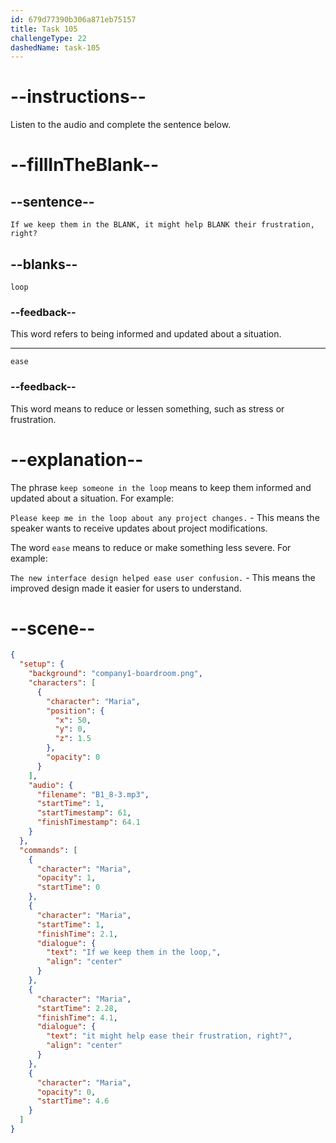 ```yaml
---
id: 679d77390b306a871eb75157
title: Task 105
challengeType: 22
dashedName: task-105
---
```


<!-- (Audio) Maria: If we keep them in the loop, it might help ease their frustration, right? -->

# --instructions--

Listen to the audio and complete the sentence below.

# --fillInTheBlank--

## --sentence--

`If we keep them in the BLANK, it might help BLANK their frustration, right?`

## --blanks--

`loop`

### --feedback--

This word refers to being informed and updated about a situation.

---

`ease`

### --feedback--

This word means to reduce or lessen something, such as stress or frustration.

# --explanation--

The phrase `keep someone in the loop` means to keep them informed and updated about a situation. For example:

`Please keep me in the loop about any project changes.` - This means the speaker wants to receive updates about project modifications.

The word `ease` means to reduce or make something less severe. For example:

`The new interface design helped ease user confusion.` - This means the improved design made it easier for users to understand.

# --scene--

```json
{
  "setup": {
    "background": "company1-boardroom.png",
    "characters": [
      {
        "character": "Maria",
        "position": {
          "x": 50,
          "y": 0,
          "z": 1.5
        },
        "opacity": 0
      }
    ],
    "audio": {
      "filename": "B1_8-3.mp3",
      "startTime": 1,
      "startTimestamp": 61,
      "finishTimestamp": 64.1
    }
  },
  "commands": [
    {
      "character": "Maria",
      "opacity": 1,
      "startTime": 0
    },
    {
      "character": "Maria",
      "startTime": 1,
      "finishTime": 2.1,
      "dialogue": {
        "text": "If we keep them in the loop,",
        "align": "center"
      }
    },
    {
      "character": "Maria",
      "startTime": 2.28,
      "finishTime": 4.1,
      "dialogue": {
        "text": "it might help ease their frustration, right?",
        "align": "center"
      }
    },
    {
      "character": "Maria",
      "opacity": 0,
      "startTime": 4.6
    }
  ]
}
```
